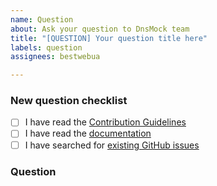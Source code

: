 ```yaml
---
name: Question
about: Ask your question to DnsMock team
title: "[QUESTION] Your question title here"
labels: question
assignees: bestwebua

---
```


<!-- Thanks for helping to make DnsMock better! Before submit your question, please make sure to check the following boxes by putting an x in the [ ] (don't: [x ], [ x], do: [x]) -->

### New question checklist

- [ ] I have read the [Contribution Guidelines](https://github.com/mocktools/ruby-dns-mock/blob/master/CONTRIBUTING.md)
- [ ] I have read the [documentation](https://github.com/mocktools/ruby-dns-mock/blob/master/README.md)
- [ ] I have searched for [existing GitHub issues](https://github.com/mocktools/ruby-dns-mock/issues)

<!-- Please use next pattern for your question title: [QUESTION] Your question title here -->

### Question

<!-- Your question context here -->
